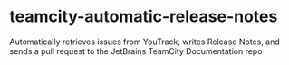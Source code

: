 # teamcity-automatic-release-notes
Automatically retrieves issues from YouTrack, writes Release Notes, and sends a pull request to the JetBrains TeamCity Documentation repo
